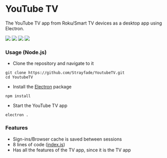 # YouTube TV
The YouTube TV app from Roku/Smart TV devices as a desktop app using Electron.

<p>
<img src='https://img.shields.io/github/directory-file-count/Strayfade/YoutubeTV?color=orange&label=Total%20Files&style=flat-square'>
<img src='https://img.shields.io/github/repo-size/Strayfade/YoutubeTV?label=Size&style=flat-square'>
<img src='https://img.shields.io/github/license/Strayfade/YoutubeTV?label=License&style=flat-square'>
<img src='https://img.shields.io/github/package-json/v/Strayfade/YoutubeTV?color=red&label=Version&style=flat-square'>
</p>

### Usage (Node.js)
 - Clone the repository and navigate to it
```
git clone https://github.com/Strayfade/YoutubeTV.git
cd YoutubeTV
```
 - Install the [Electron](https://github.com/electron/electron) package
```
npm install
```
 - Start the YouTube TV app
```
electron .
```

### Features
 - Sign-ins/Browser cache is saved between sessions
 - 8 lines of code ([index.js](https://github.com/Strayfade/YoutubeTV/blob/main/index.js))
 - Has all the features of the TV app, since it is the TV app
